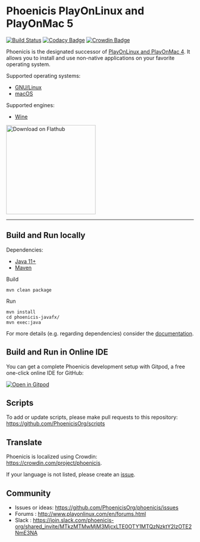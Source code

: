 # Phoenicis PlayOnLinux and PlayOnMac 5
[![Build Status](https://travis-ci.com/PhoenicisOrg/phoenicis.svg?branch=master)](https://travis-ci.com/PhoenicisOrg/phoenicis)
[![Codacy Badge](https://api.codacy.com/project/badge/Grade/b667020df53c4b80a22d7e5a73f2b1b3)](https://www.codacy.com/app/PhoenicisOrg/phoenicis?utm_source=github.com&amp;utm_medium=referral&amp;utm_content=PhoenicisOrg/phoenicis&amp;utm_campaign=Badge_Grade)
[![Crowdin Badge](https://d322cqt584bo4o.cloudfront.net/phoenicis/localized.svg)](https://crowdin.com/project/phoenicis)

Phoenicis is the designated successor of [PlayOnLinux and PlayOnMac 4](https://github.com/PlayOnLinux/POL-POM-4). It allows you to install and use non-native applications on your favorite operating system.

Supported operating systems:
* [GNU/Linux](https://en.wikipedia.org/wiki/Linux)
* [macOS](https://en.wikipedia.org/wiki/MacOS)

Supported engines:
* [Wine](https://www.winehq.org/)

<a href='https://flathub.org/apps/details/org.phoenicis.playonlinux'><img width='240' alt='Download on Flathub' src='https://flathub.org/assets/badges/flathub-badge-en.png'/></a>

------------

## Build and Run locally
Dependencies:
* [Java 11+](https://en.wikipedia.org/wiki/Java_(programming_language))
* [Maven](https://en.wikipedia.org/wiki/Apache_Maven)

Build
```
mvn clean package
```
Run
```
mvn install
cd phoenicis-javafx/
mvn exec:java
```

For more details (e.g. regarding dependencies) consider the [documentation](https://phoenicisorg.github.io/phoenicis/Developers/build/).

## Build and Run in Online IDE

You can get a complete Phoenicis development setup with Gitpod, a free one-click online IDE for GitHub:

[![Open in Gitpod](https://gitpod.io/button/open-in-gitpod.svg)](https://gitpod.io/#https://github.com/PhoenicisOrg/phoenicis)

## Scripts
To add or update scripts, please make pull requests to this repository: https://github.com/PhoenicisOrg/scripts

## Translate
Phoenicis is localized using Crowdin: https://crowdin.com/project/phoenicis.

If your language is not listed, please create an [issue](https://github.com/PhoenicisOrg/phoenicis/issues).

## Community
* Issues or ideas: https://github.com/PhoenicisOrg/phoenicis/issues
* Forums : http://www.playonlinux.com/en/forums.html
* Slack : https://join.slack.com/phoenicis-org/shared_invite/MTkzMTMwMjM3MjcxLTE0OTY1MTQzNzktY2IzOTE2NmE3NA
